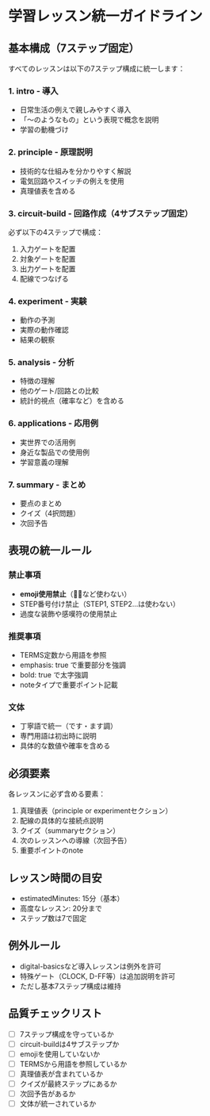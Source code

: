 # 学習レッスン統一ガイドライン

## 基本構成（7ステップ固定）

すべてのレッスンは以下の7ステップ構成に統一します：

### 1. intro - 導入
- 日常生活の例えで親しみやすく導入
- 「〜のようなもの」という表現で概念を説明
- 学習の動機づけ

### 2. principle - 原理説明
- 技術的な仕組みを分かりやすく解説
- 電気回路やスイッチの例えを使用
- 真理値表を含める

### 3. circuit-build - 回路作成（4サブステップ固定）
必ず以下の4ステップで構成：
1. 入力ゲートを配置
2. 対象ゲートを配置
3. 出力ゲートを配置
4. 配線でつなげる

### 4. experiment - 実験
- 動作の予測
- 実際の動作確認
- 結果の観察

### 5. analysis - 分析
- 特徴の理解
- 他のゲート/回路との比較
- 統計的視点（確率など）を含める

### 6. applications - 応用例
- 実世界での活用例
- 身近な製品での使用例
- 学習意義の理解

### 7. summary - まとめ
- 要点のまとめ
- クイズ（4択問題）
- 次回予告

## 表現の統一ルール

### 禁止事項
- **emoji使用禁止**（🎯❌など使わない）
- STEP番号付け禁止（STEP1, STEP2...は使わない）
- 過度な装飾や感嘆符の使用禁止

### 推奨事項
- TERMS定数から用語を参照
- emphasis: true で重要部分を強調
- bold: true で太字強調
- noteタイプで重要ポイント記載

### 文体
- 丁寧語で統一（です・ます調）
- 専門用語は初出時に説明
- 具体的な数値や確率を含める

## 必須要素

各レッスンに必ず含める要素：
1. 真理値表（principle or experimentセクション）
2. 配線の具体的な接続点説明
3. クイズ（summaryセクション）
4. 次のレッスンへの導線（次回予告）
5. 重要ポイントのnote

## レッスン時間の目安
- estimatedMinutes: 15分（基本）
- 高度なレッスン: 20分まで
- ステップ数は7で固定

## 例外ルール
- digital-basicsなど導入レッスンは例外を許可
- 特殊ゲート（CLOCK, D-FF等）は追加説明を許可
- ただし基本7ステップ構成は維持

## 品質チェックリスト
- [ ] 7ステップ構成を守っているか
- [ ] circuit-buildは4サブステップか
- [ ] emojiを使用していないか
- [ ] TERMSから用語を参照しているか
- [ ] 真理値表が含まれているか
- [ ] クイズが最終ステップにあるか
- [ ] 次回予告があるか
- [ ] 文体が統一されているか